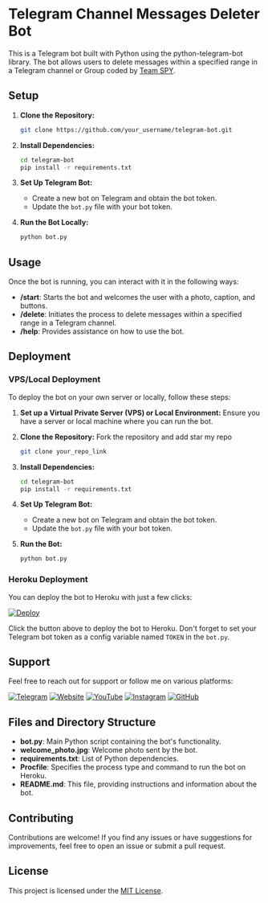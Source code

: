 # Telegram Channel Messages Deleter Bot

This is a Telegram bot built with Python using the python-telegram-bot library. The bot allows users to delete messages within a specified range in a Telegram channel or Group coded by [Team SPY](https:/t.me/dev_gagan).

## Setup

1. **Clone the Repository:**
   ```bash
   git clone https://github.com/your_username/telegram-bot.git
   ```

2. **Install Dependencies:**
   ```bash
   cd telegram-bot
   pip install -r requirements.txt
   ```

3. **Set Up Telegram Bot:**
   - Create a new bot on Telegram and obtain the bot token.
   - Update the `bot.py` file with your bot token.

4. **Run the Bot Locally:**
   ```bash
   python bot.py
   ```

## Usage

Once the bot is running, you can interact with it in the following ways:

- **/start**: Starts the bot and welcomes the user with a photo, caption, and buttons.
- **/delete**: Initiates the process to delete messages within a specified range in a Telegram channel.
- **/help**: Provides assistance on how to use the bot.

## Deployment

### VPS/Local Deployment

To deploy the bot on your own server or locally, follow these steps:

1. **Set up a Virtual Private Server (VPS) or Local Environment:** 
   Ensure you have a server or local machine where you can run the bot.

2. **Clone the Repository:** Fork the repository and add star my repo
   ```bash
   git clone your_repo_link
   ```

3. **Install Dependencies:**
   ```bash
   cd telegram-bot
   pip install -r requirements.txt
   ```

4. **Set Up Telegram Bot:**
   - Create a new bot on Telegram and obtain the bot token.
   - Update the `bot.py` file with your bot token.

5. **Run the Bot:**
   ```bash
   python bot.py
   ```

### Heroku Deployment

You can deploy the bot to Heroku with just a few clicks:

[![Deploy](https://www.herokucdn.com/deploy/button.svg)](https://heroku.com/deploy)

Click the button above to deploy the bot to Heroku. Don't forget to set your Telegram bot token as a config variable named `TOKEN` in the `bot.py`.

## Support

Feel free to reach out for support or follow me on various platforms:

[![Telegram](https://img.icons8.com/color/48/000000/telegram-app--v2.png)](https://t.me/dev_gagan)
[![Website](https://img.icons8.com/color/48/000000/domain.png)](https://devgagan.in/)
[![YouTube](https://img.icons8.com/color/48/000000/youtube-play.png)](https://youtube.com/@dev_gagan)
[![Instagram](https://img.icons8.com/color/48/000000/instagram-new.png)](https://instagram.com/devgagan.in)
[![GitHub](https://img.icons8.com/color/48/000000/github--v1.png)](https://github.com/devgaganin)

## Files and Directory Structure

- **bot.py**: Main Python script containing the bot's functionality.
- **welcome_photo.jpg**: Welcome photo sent by the bot.
- **requirements.txt**: List of Python dependencies.
- **Procfile**: Specifies the process type and command to run the bot on Heroku.
- **README.md**: This file, providing instructions and information about the bot.

## Contributing

Contributions are welcome! If you find any issues or have suggestions for improvements, feel free to open an issue or submit a pull request.

## License

This project is licensed under the [MIT License](LICENSE).

